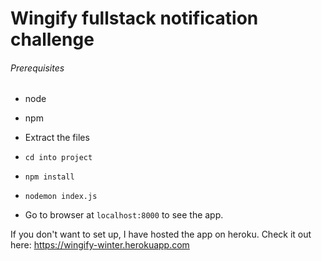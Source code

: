 # Wingify fullstack notification challenge

###### Prerequisites
- node
- npm

- Extract the files
- ```cd into project```
- ```npm install```
- ```nodemon index.js```
- Go to browser at ```localhost:8000``` to see the app.

If you don't want to set up, I have hosted the app on heroku. Check it out here: https://wingify-winter.herokuapp.com
